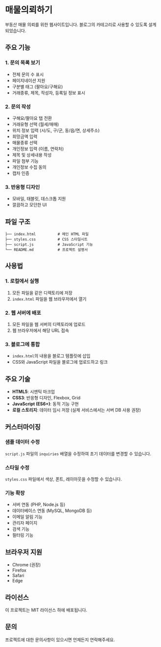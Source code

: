 # 매물의뢰하기

부동산 매물 의뢰를 위한 웹사이트입니다. 블로그의 카테고리로 사용할 수 있도록 설계되었습니다.

## 주요 기능

### 1. 문의 목록 보기
- 전체 문의 수 표시
- 페이지네이션 지원
- 구분별 태그 (팔아요/구해요)
- 거래종류, 제목, 작성자, 등록일 정보 표시

### 2. 문의 작성
- 구해요/팔아요 탭 전환
- 거래유형 선택 (월세/매매)
- 위치 정보 입력 (시/도, 구/군, 동/읍/면, 상세주소)
- 희망금액 입력
- 매물종류 선택
- 개인정보 입력 (이름, 연락처)
- 제목 및 상세내용 작성
- 파일 첨부 기능
- 개인정보 수집 동의
- 캡차 인증

### 3. 반응형 디자인
- 모바일, 태블릿, 데스크톱 지원
- 깔끔하고 모던한 UI

## 파일 구조

```
├── index.html          # 메인 HTML 파일
├── styles.css          # CSS 스타일시트
├── script.js           # JavaScript 기능
└── README.md           # 프로젝트 설명서
```

## 사용법

### 1. 로컬에서 실행
1. 모든 파일을 같은 디렉토리에 저장
2. `index.html` 파일을 웹 브라우저에서 열기

### 2. 웹 서버에 배포
1. 모든 파일을 웹 서버의 디렉토리에 업로드
2. 웹 브라우저에서 해당 URL 접속

### 3. 블로그에 통합
- `index.html`의 내용을 블로그 템플릿에 삽입
- CSS와 JavaScript 파일을 블로그에 업로드하고 링크

## 주요 기술

- **HTML5**: 시맨틱 마크업
- **CSS3**: 반응형 디자인, Flexbox, Grid
- **JavaScript (ES6+)**: 동적 기능 구현
- **로컬 스토리지**: 데이터 임시 저장 (실제 서비스에서는 서버 DB 사용 권장)

## 커스터마이징

### 샘플 데이터 수정
`script.js` 파일의 `inquiries` 배열을 수정하여 초기 데이터를 변경할 수 있습니다.

### 스타일 수정
`styles.css` 파일에서 색상, 폰트, 레이아웃을 수정할 수 있습니다.

### 기능 확장
- 서버 연동 (PHP, Node.js 등)
- 데이터베이스 연동 (MySQL, MongoDB 등)
- 이메일 알림 기능
- 관리자 페이지
- 검색 기능
- 필터링 기능

## 브라우저 지원

- Chrome (권장)
- Firefox
- Safari
- Edge

## 라이선스

이 프로젝트는 MIT 라이선스 하에 배포됩니다.

## 문의

프로젝트에 대한 문의사항이 있으시면 언제든지 연락해주세요. 
